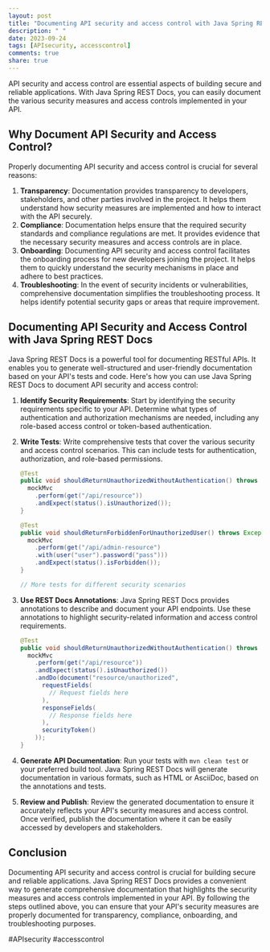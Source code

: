 ```yaml
---
layout: post
title: "Documenting API security and access control with Java Spring REST Docs"
description: " "
date: 2023-09-24
tags: [APIsecurity, accesscontrol]
comments: true
share: true
---
```


API security and access control are essential aspects of building secure and reliable applications. With Java Spring REST Docs, you can easily document the various security measures and access controls implemented in your API.

## Why Document API Security and Access Control?

Properly documenting API security and access control is crucial for several reasons:

1. **Transparency**: Documentation provides transparency to developers, stakeholders, and other parties involved in the project. It helps them understand how security measures are implemented and how to interact with the API securely.
2. **Compliance**: Documentation helps ensure that the required security standards and compliance regulations are met. It provides evidence that the necessary security measures and access controls are in place.
3. **Onboarding**: Documenting API security and access control facilitates the onboarding process for new developers joining the project. It helps them to quickly understand the security mechanisms in place and adhere to best practices.
4. **Troubleshooting**: In the event of security incidents or vulnerabilities, comprehensive documentation simplifies the troubleshooting process. It helps identify potential security gaps or areas that require improvement.

## Documenting API Security and Access Control with Java Spring REST Docs

Java Spring REST Docs is a powerful tool for documenting RESTful APIs. It enables you to generate well-structured and user-friendly documentation based on your API's tests and code. Here's how you can use Java Spring REST Docs to document API security and access control:

1. **Identify Security Requirements**: Start by identifying the security requirements specific to your API. Determine what types of authentication and authorization mechanisms are needed, including any role-based access control or token-based authentication.

2. **Write Tests**: Write comprehensive tests that cover the various security and access control scenarios. This can include tests for authentication, authorization, and role-based permissions.

   ```java
   @Test
   public void shouldReturnUnauthorizedWithoutAuthentication() throws Exception {
     mockMvc
       .perform(get("/api/resource"))
       .andExpect(status().isUnauthorized());
   }

   @Test
   public void shouldReturnForbiddenForUnauthorizedUser() throws Exception {
     mockMvc
       .perform(get("/api/admin-resource")
       .with(user("user").password("pass")))
       .andExpect(status().isForbidden());
   }

   // More tests for different security scenarios
   ```

3. **Use REST Docs Annotations**: Java Spring REST Docs provides annotations to describe and document your API endpoints. Use these annotations to highlight security-related information and access control requirements.

   ```java
   @Test
   public void shouldReturnUnauthorizedWithoutAuthentication() throws Exception {
     mockMvc
       .perform(get("/api/resource"))
       .andExpect(status().isUnauthorized())
       .andDo(document("resource/unauthorized",
         requestFields(
           // Request fields here
         ),
         responseFields(
           // Response fields here
         ),
         securityToken()
       ));
   }
   ```

4. **Generate API Documentation**: Run your tests with `mvn clean test` or your preferred build tool. Java Spring REST Docs will generate documentation in various formats, such as HTML or AsciiDoc, based on the annotations and tests.

5. **Review and Publish**: Review the generated documentation to ensure it accurately reflects your API's security measures and access control. Once verified, publish the documentation where it can be easily accessed by developers and stakeholders.

## Conclusion

Documenting API security and access control is crucial for building secure and reliable applications. Java Spring REST Docs provides a convenient way to generate comprehensive documentation that highlights the security measures and access controls implemented in your API. By following the steps outlined above, you can ensure that your API's security measures are properly documented for transparency, compliance, onboarding, and troubleshooting purposes.

#APIsecurity #accesscontrol